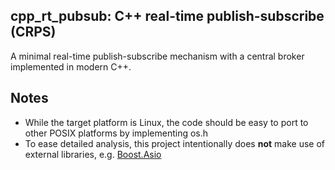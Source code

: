 cpp_rt_pubsub: C++ real-time publish-subscribe (CRPS)
-----------------------------------------------------
A minimal real-time publish-subscribe mechanism with a central broker implemented in modern C++.

Notes
-----
- While the target platform is Linux, the code should be easy to port to other POSIX platforms by implementing os.h
- To ease detailed analysis, this project intentionally does **not** make use of external libraries, e.g. [Boost.Asio](http://boost.org/libs/asio/)